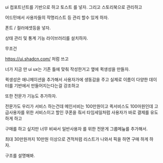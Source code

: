 ui 컴포트넌트를 기반으로 하고 
토스트 를 넣자.
그리고 스토리북으로 관리하고

어드민에서 사용자들의 작명리스트 등 관리 할수 있게 하자.

폰트 / 컬러에셋등을 넣자. 

상태 관리 및 통계 기능 라이브러리를 설치하자.

무조건 

https://ui.shadcn.com/ 처럼 쓰고 

너가 지금 만 ui ux는 기존 틀에 맞춰 작성한거고 옆에 퀵생성을 만들자.

퀵생성은 애니메이션을 추가해서 사용자가에 생동감을 주고 실제로 이름이 다양한 데이터를 기반에서 만들어지는다는걸 강조하고


또한 전문가 기능도 추가하자.

전문가도 우리가 서비스 하는건데 메인서비는 100만원이고 퀵서비스도 100마원인데 고급사용자를 위한 서비스이고 할인 쿠폰을 줘서 타임세일처럼 사용자가 바로 결제를 유도하게 하고

구매를 하고 싶지만 너무 비싸서 일반사용자 를 위한 전문게 그룹메늎를 추가해서.

최대 30만원까지 10만원 이상으로 견적처럼 리스트가 나와서 픽을 하면 구매 하게 하자. 

구조를 설명해봐. 